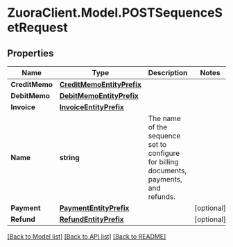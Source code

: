 # ZuoraClient.Model.POSTSequenceSetRequest

## Properties

Name | Type | Description | Notes
------------ | ------------- | ------------- | -------------
**CreditMemo** | [**CreditMemoEntityPrefix**](CreditMemoEntityPrefix.md) |  | 
**DebitMemo** | [**DebitMemoEntityPrefix**](DebitMemoEntityPrefix.md) |  | 
**Invoice** | [**InvoiceEntityPrefix**](InvoiceEntityPrefix.md) |  | 
**Name** | **string** | The name of the sequence set to configure for billing documents, payments, and refunds.  | 
**Payment** | [**PaymentEntityPrefix**](PaymentEntityPrefix.md) |  | [optional] 
**Refund** | [**RefundEntityPrefix**](RefundEntityPrefix.md) |  | [optional] 

[[Back to Model list]](../README.md#documentation-for-models) [[Back to API list]](../README.md#documentation-for-api-endpoints) [[Back to README]](../README.md)

